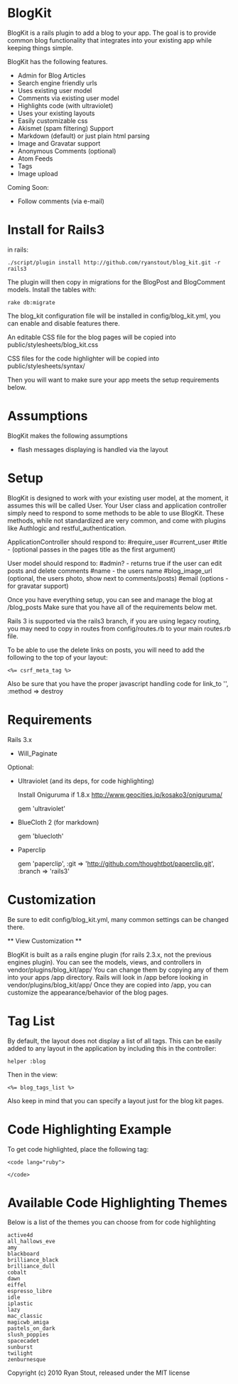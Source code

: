 BlogKit
=======

BlogKit is a rails plugin to add a blog to your app.  The goal is to provide common blog
functionality that integrates into your existing app while keeping things simple.

BlogKit has the following features.

+ Admin for Blog Articles
+ Search engine friendly urls
+ Uses existing user model
+ Comments via existing user model
+ Highlights code (with ultraviolet)
+ Uses your existing layouts
+ Easily customizable css
+ Akismet (spam filtering) Support
+ Markdown (default) or just plain html parsing
+ Image and Gravatar support
+ Anonymous Comments (optional)
+ Atom Feeds
+ Tags
+ Image upload

Coming Soon:

+ Follow comments (via e-mail)

Install for Rails3
==================

in rails:

    ./script/plugin install http://github.com/ryanstout/blog_kit.git -r rails3

The plugin will then copy in migrations for the BlogPost and BlogComment models.  Install the tables with:

    rake db:migrate

The blog_kit configuration file will be installed in config/blog_kit.yml, you can enable and disable features there.

An editable CSS file for the blog pages will be copied into public/stylesheets/blog_kit.css

CSS files for the code highlighter will be copied into public/stylesheets/syntax/
    
Then you will want to make sure your app meets the setup requirements below.

Assumptions
===========

BlogKit makes the following assumptions

+ flash messages displaying is handled via the layout


Setup
=====

BlogKit is designed to work with your existing user model, at the moment, it assumes this will be
called User.  Your User class and application controller simply need to respond to some methods to
be able to use BlogKit.  These methods, while not standardized are very common, and come with plugins
like Authlogic and restful_authentication.

ApplicationController should respond to:
    #require_user
    #current_user
    #title - (optional passes in the pages title as the first argument)

User model should respond to:
    #admin?  - returns true if the user can edit posts and delete comments
    #name	 - the users name
    #blog_image_url (optional, the users photo, show next to comments/posts)
    #email (options - for gravatar support)
    
Once you have everything setup, you can see and manage the blog at /blog_posts  Make sure that you have
all of the requirements below met.

Rails 3 is supported via the rails3 branch, if you are using legacy routing, you may need to copy in routes
from config/routes.rb to your main routes.rb file.

To be able to use the delete links on posts, you will need to add the following to the top of your layout:

    <%= csrf_meta_tag %>

Also be sure that you have the proper javascript handling code for link_to '', :method => destroy

Requirements
============

Rails 3.x

- Will_Paginate

Optional:

- Ultraviolet (and its deps, for code highlighting)

    Install Oniguruma if 1.8.x
    http://www.geocities.jp/kosako3/oniguruma/
    
    gem 'ultraviolet'
    
- BlueCloth 2 (for markdown)

    gem 'bluecloth'

- Paperclip

    gem 'paperclip', :git => 'http://github.com/thoughtbot/paperclip.git', :branch => 'rails3'

Customization
=============

Be sure to edit config/blog_kit.yml, many common settings can be changed there.

** View Customization **

BlogKit is built as a rails engine plugin (for rails 2.3.x, not the previous engines plugin).  You can see
the models, views, and controllers in vendor/plugins/blog_kit/app/  You can change them by copying any of 
them into your apps /app directory.  Rails will look in /app before looking in vendor/plugins/blog_kit/app/
Once they are copied into /app, you can customize the appearance/behavior of the blog pages.

Tag List
========

By default, the layout does not display a list of all tags.  This can be easily added to any layout in the 
application by including this in the controller:

    helper :blog

Then in the view:

    <%= blog_tags_list %>

Also keep in mind that you can specify a layout just for the blog kit pages.

Code Highlighting Example
=========================

To get code highlighted, place the following tag:

    <code lang="ruby">

    </code>

Available Code Highlighting Themes
==================================

Below is a list of the themes you can choose from for code highlighting

    active4d
    all_hallows_eve
    amy
    blackboard
    brilliance_black
    brilliance_dull
    cobalt
    dawn
    eiffel
    espresso_libre
    idle
    iplastic
    lazy
    mac_classic
    magicwb_amiga
    pastels_on_dark
    slush_poppies
    spacecadet
    sunburst
    twilight
    zenburnesque


Copyright (c) 2010 Ryan Stout, released under the MIT license
